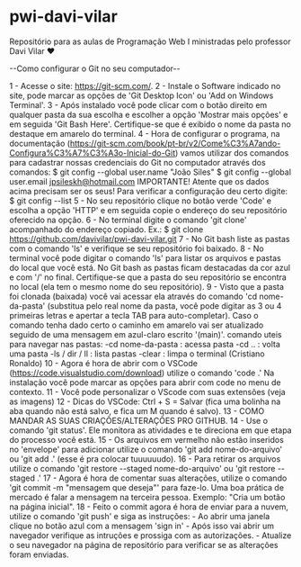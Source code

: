 # pwi-davi-vilar
Repositório para as aulas de Programação Web I ministradas pelo professor Davi Vilar ♥

--Como configurar o Git no seu computador--

1 - Acesse o site: https://git-scm.com/.
2 - Instale o Software indicado no site, pode marcar as opções de 'Git Desktop Icon' ou 'Add on Windows Terminal'.
3 - Após instalado você pode clicar com o botão direito em qualquer pasta da sua escolha e escolher a opção 'Mostrar mais opções' e em seguida 'Git Bash Here'. Certifique-se que é exibido o nome da pasta no destaque em amarelo do terminal.
4 - Hora de configurar o programa, na documentação (https://git-scm.com/book/pt-br/v2/Come%C3%A7ando-Configura%C3%A7%C3%A3o-Inicial-do-Git) vamos utilizar dos comandos para cadastrar nossas credenciais do Git no computador através dos comandos:
	$ git config --global user.name "João Siles"
	$ git config --global user.email jpsileskh@hotmail.com
IMPORTANTE! Atente que os dados acima precisam ser os seus! 
Para verificar a configuração deu certo digite:
	$ git config --list
5 - No seu repositório clique no botão verde 'Code' e escolha a opção 'HTTP' e em seguida copie o endereço do seu repositório oferecido na opção.
6 - No terminal digite o comando 'git clone' acompanhado do endereço copiado. Ex.:
	$ git clone https://github.com/davivilar/pwi-davi-vilar.git
7 - No Git bash liste as pastas com o comando 'ls' e verifique se seu repositório foi baixado.
8 - No terminal você pode digitar o comando 'ls' para listar os arquivos e pastas do local que você está. No Git bash as pastas ficam destacadas da cor azul e com '/' no final. Certifique-se que a pasta do seu repositório se encontra no local (ela tem o mesmo nome do seu repositório).
9 - Visto que a pasta foi clonada (baixada) você vai acessar ela através do comando 'cd nome-da-pasta' (substitua pelo real nome da pasta, você pode digitar as 3 ou 4 primeiras letras e apertar a tecla TAB para auto-completar). Caso o comando tenha dado certo o caminho em amarelo vai ser atualizado seguido de uma mensagem em azul-claro escrito '(main)'.
	comando uteis para navegar nas pastas:
		-cd nome-da-pasta : acessa pasta
		-cd .. : volta uma pasta
		-ls / dir / ll : lista pastas
		-clear : limpa o terminal (Cristiano Ronaldo)
10 - Agora é hora de abrir com o VSCode (https://code.visualstudio.com/download) utilize o comando 'code .' Na instalação você pode marcar as opções para abrir com code no menu de contexto.
11 - Você pode personalizar o VScode com suas extensões (veja as imagens)
12 - Dicas do VSCode: Ctrl + S = Salvar (fica uma bolinha na aba quando não está salvo, e fica um M quando é salvo).
13 - COMO MANDAR AS SUAS CRIAÇÕES/ALTERAÇÕES PRO GITHUB.
14 - Use o comando 'git status'. Ele monitora as atividades e te direciona em que etapa do processo você está.
15 - Os arquivos em vermelho não estão inseridos no 'envelope' para adicionar utilize o comando 'git add nome-do-arquivo' ou 'git add .' (esse é pra colocar tuuuuuudo).
16 - Para retirar os arquivos utilize o comando 'git restore --staged nome-do-arquivo' ou 'git restore --staged .'
17 - Agora é hora de comentar suas alterações, utilize o comando 'git commit -m "mensagem que deseja"' para faze-lo. Uma boa prática de mercado é falar a mensagem na terceira pessoa. Exemplo: "Cria um botão na página inicial".
18 - Feito o commit agora é hora de enviar para a nuvem, utilize o comando 'git push' e siga as instruções:
	- Ao abrir uma janela clique no botão azul com a mensagem 'sign in'
	- Após isso vai abrir um navegador verifique as intruções e prossiga com as autorizações.
	- Atualize o seu navegador na página de repositório para verificar se as alterações foram enviadas. 
